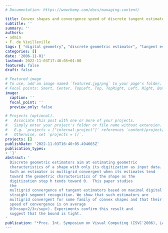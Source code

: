 ```yaml
---
# Documentation: https://wowchemy.com/docs/managing-content/

title: Convex shapes and convergence speed of discrete tangent estimators
subtitle: ''
summary: ''
authors:
- admin
- F. de Vieilleville
tags: [ "digital geometry", "discrete geometric estimator", "tangent estimation", "maximal segments", "digital straightness", "tangential cover", "digital convexity", "2D", "multigrid convergence" ]
categories: []
date: '2006-11-01'
lastmod: 2022-11-03T17:40:05+01:00
featured: false
draft: false

# Featured image
# To use, add an image named `featured.jpg/png` to your page's folder.
# Focal points: Smart, Center, TopLeft, Top, TopRight, Left, Right, BottomLeft, Bottom, BottomRight.
image:
  caption: ''
  focal_point: ''
  preview_only: false

# Projects (optional).
#   Associate this post with one or more of your projects.
#   Simply enter your project's folder or file name without extension.
#   E.g. `projects = ["internal-project"]` references `content/project/deep-learning/index.md`.
#   Otherwise, set `projects = []`.
projects: []
publishDate: '2022-11-03T16:40:05.494665Z'
publication_types:
- '1'
abstract: '
  Discrete geometric estimators aim at estimating geometric
  characteristics of a shape with only its digitization as input data.
  Such an estimator is multigrid convergent when its estimates tend
  toward the geometric characteristics of the shape as the
  digitization step h tends toward 0.  This paper studies
  the
  multigrid convergence of tangent estimators based on maximal digital
  straight segment recognition. We show that such estimators are
  multigrid convergent for some family of convex shapes and that their
  speed of convergence is on average
  O(h<sup>2/3</sup>). Experiments confirm this result and
  suggest that the bound is tight.
'
publication: "*Proc. Int. Symposium on Visual Computing (ISVC'2006), Lake Tahoe, Nevada*, volume 4292 of Lecture Notes in Computer Science, pp 688-697, 2006. Springer"
---
```


